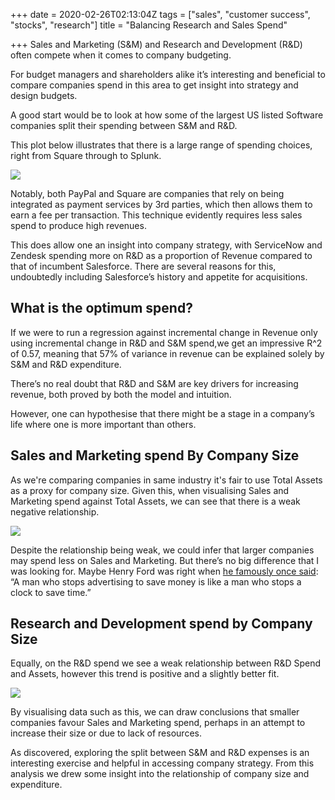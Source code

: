 +++
date = 2020-02-26T02:13:04Z
tags = ["sales", "customer success", "stocks", "research"]
title = "Balancing Research and Sales Spend"

+++
Sales and Marketing (S&M) and Research and Development (R&D) often compete when it comes to company budgeting.

For budget managers and shareholders alike it’s interesting and beneficial to compare companies spend in this area to get insight into strategy and design budgets.

A good start would be to look at how some of the largest US listed Software companies split their spending between S&M and R&D.

This plot below illustrates that there is a large range of spending choices, right from Square through to Splunk.

![](/static/graphs/Top_Companies-1.png)

Notably, both PayPal and Square are companies that rely on being integrated as payment services by 3rd parties, which then allows them to earn a fee per transaction. This technique evidently requires less sales spend to produce high revenues.  
  
This does allow one an insight into company strategy, with ServiceNow and Zendesk spending more on R&D as a proportion of Revenue compared to that of incumbent Salesforce. There are several reasons for this, undoubtedly including Salesforce’s history and appetite for acquisitions.

## **What is the optimum spend?**

If we were to run a regression against incremental change in Revenue only using incremental change in R&D and S&M spend,we get an impressive R^2 of 0.57, meaning that 57% of variance in revenue can be explained solely by S&M and R&D expenditure.

There’s no real doubt that R&D and S&M are key drivers for increasing revenue, both proved by both the model and intuition.

However, one can hypothesise that there might be a stage in a company’s life where one is more important than others.

## **Sales and Marketing spend By Company Size**

As we're comparing companies in same industry it's fair to use Total Assets as a proxy for company size. Given this, when visualising Sales and Marketing spend against Total Assets, we can see that there is a weak negative relationship.

![](/static/graphs/sm_expense-1.png)

Despite the relationship being weak, we could infer that larger companies may spend less on Sales and Marketing. But there’s no big difference that I was looking for. Maybe Henry Ford was right when [he famously once said](https://www.briansorce.com/10-marketing-quotes-henry-ford/): “A man who stops advertising to save money is like a man who stops a clock to save time.”

## **Research and Development spend by Company Size**

Equally, on the R&D spend we see a weak relationship between R&D Spend and Assets, however this trend is positive and a slightly better fit.

![](/static/graphs/rd_figure-1.png)

By visualising data such as this, we can draw conclusions that smaller companies favour Sales and Marketing spend, perhaps in an attempt to increase their size or due to lack of resources.

As discovered, exploring the split between S&M and R&D expenses is an interesting exercise and helpful in accessing company strategy. From this analysis we drew some insight into the relationship of company size and expenditure.